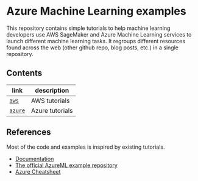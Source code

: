 # Azure Machine Learning examples
This repository contains simple tutorials to help machine learning developers use AWS SageMaker and Azure Machine Learning services to launch different machine learning tasks. It regroups different resources found across the web (other github repo, blog posts, etc.) in a single repository. 

## Contents
| link             | description     |
| -                |   -             |
| [`aws`](aws)     | AWS tutorials   |
| [`azure`](azure) | Azure tutorials |

## References
Most of the code and examples is inspired by existing tutorials.

- [Documentation](https://docs.microsoft.com/azure/machine-learning)
- [The official AzureML example repository](https://github.com/Azure/azureml-examples)
- [Azure Cheatsheet](https://azure.github.io/azureml-cheatsheets/docs/cheatsheets/python/v1/distributed-training)